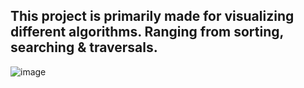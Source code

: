 ## This project is primarily made for visualizing different algorithms. Ranging from sorting, searching & traversals.

![image](https://github.com/dagweg/unity/assets/90281138/a246cda6-79a1-4f48-91d2-f980e73f4255)
